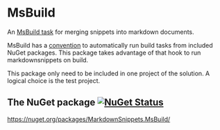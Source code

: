 <!--
GENERATED FILE - DO NOT EDIT
This file was generated by [MarkdownSnippets](https://github.com/SimonCropp/MarkdownSnippets).
Source File: /docs/mdsource/msbuild.source.md
To change this file edit the source file and then run MarkdownSnippets.
-->
# MsBuild

An [MsBuild task](https://docs.microsoft.com/en-us/visualstudio/msbuild/msbuild-task) for merging snippets into markdown documents.

MsBuild has a [convention](https://docs.microsoft.com/en-us/nuget/create-packages/creating-a-package#from-a-convention-based-working-directory) to automatically run build tasks from included NuGet packages. This package takes advantage of that hook to run markdownsnippets on build.

This package only need to be included in one project of the solution. A logical choice is the test project.


## The NuGet package [![NuGet Status](http://img.shields.io/nuget/v/MarkdownSnippets.MsBuild.svg)](https://www.nuget.org/packages/MarkdownSnippets.MsBuild/)

https://nuget.org/packages/MarkdownSnippets.MsBuild/
